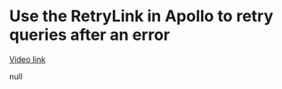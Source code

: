 # Use the RetryLink in Apollo to retry queries after an error

[Video link](https://www.egghead.io/lessons/egghead-use-the-retrylink-in-apollo-to-retry-queries-after-an-error?pl=synchronize-client-and-server-state-in-react-using-apollo-client-a45b3b89)

null
